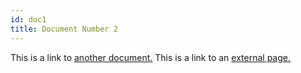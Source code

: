 ```yaml
---
id: doc1
title: Document Number 2
---
```


This is a link to [another document.](doc3.md) This is a link to an [external page.](http://www.example.com)
